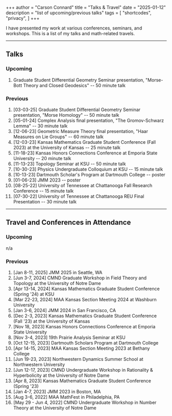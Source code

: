 +++
author = "Carson Connard"
title = "Talks & Travel"
date = "2025-01-12"
description = "list of upcoming/previous talks"
tags = [
    "shortcodes",
    "privacy",
]
+++

I have presented my work at various conferences, seminars, and workshops. This is a list of my talks and math-related travels.
<!--more-->
---
## Talks

### Upcoming
 
 1. Graduate Student Differential Geometry Seminar presentation, "Morse-Bott Theory and Closed Geodesics" -- 50 minute talk

### Previous

1. [03-03-25] Graduate Student Differential Geometry Seminar presentation, "Morse Homology" -- 50 minute talk
2. [05-01-24] Complex Analysis final presentation, "The Gromov-Schwarz Lemma" -- 30 minute talk
3. [12-06-23] Geometric Measure Theory final presentation, "Haar Measures on Lie Groups" -- 60 minute talk
4. [12-03-23] Kansas Mathematics Graduate Student Conference (Fall 2023) at the University of Kansas -- 25 minute talk
5. [11-18-23] Kansas Honors Connections Conference at Emporia State University -- 20 minute talk
6. [11-13-23] Topology Seminar at KSU -- 50 minute talk
7. [10-30-23] Physics Undergraduate Colloquium at KSU -- 15 minute talk
8. [10-13-23] Dartmouth Scholar's Program at Dartmouth College -- poster
9. [01-06-23] JMM 2023 -- poster
10. [08-25-22] University of Tennessee at Chattanooga Fall Research Conference -- 15 minute talk
11. [07-30-22] University of Tennessee at Chattanooga REU Final Presentation -- 30 minute talk

---

## Travel and Conferences in Attendance

### Upcoming

n/a

### Previous

1. [Jan 8-11, 2025] JMM 2025 in Seattle, WA
2. [Jun 3-7, 2024] CMND Graduate Workshop in Field Theory and Topology at the University of Notre Dame
3. [Apr 13-14, 2024] Kansas Mathematics Graduate Student Conference (Spring '24) at KSU
4. [Mar 22-23, 2024] MAA Kansas Section Meeting 2024 at Washburn University
5. [Jan 3-6, 2024] JMM 2024 in San Francisco, CA
6. [Dec 2-3, 2023] Kansas Mathematics Graduate Student Conference (Fall '23) at the University of Kansas
7. [Nov 18, 2023] Kansas Honors Connections Conference at Emporia State University
8. [Nov 3-4, 2023] 19th Prairie Analysis Seminar at KSU
9. [Oct 12-15, 2023] Dartmouth Scholars Program at Dartmouth College
10. [Apr 14-15, 2023] MAA Kansas Section Meeting 2023 at Bethany College
11. [Jun 19-23, 2023] Northwestern Dynamics Summer School at Northwestern University
12. [Jun 12-17, 2023] CMND Undergraduate Workshop in Rationality & Hyperbolicity at the University of Notre Dame
13. [Apr 8, 2023] Kansas Mathematics Graduate Student Conference (Spring '23)
14. [Jan 4-7, 2023] JMM 2023 in Boston, MA
15. [Aug 3-6, 2022] MAA MathFest in Philadelphia, PA
16. [May 29 - Jun 4, 2022] CMND Undergraduate Workshop in Number Theory at the University of Notre Dame